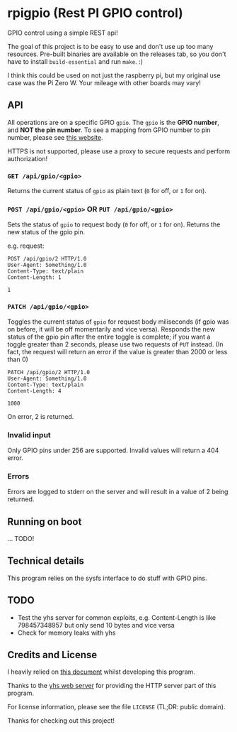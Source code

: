 # rpigpio (Rest PI GPIO control)

GPIO control using a simple REST api!

The goal of this project is to be easy to use and don't use up too many resources.
Pre-built binaries are available on the releases tab, so you don't have to install `build-essential` and run `make`. :)

I think this could be used on not just the raspberry pi, but my original use case was the Pi Zero W.
Your mileage with other boards may vary!

## API

All operations are on a specific GPIO `gpio`.
The `gpio` is the **GPIO number**, and **NOT the pin number**.
To see a mapping from GPIO number to pin number, please see [this website](https://www.raspberrypi-spy.co.uk/2012/06/simple-guide-to-the-rpi-gpio-header-and-pins/).

HTTPS is not supported, please use a proxy to secure requests and perform authorization!

### `GET /api/gpio/<gpio>`

Returns the current status of `gpio` as plain text (`0` for off, or `1` for on).

### `POST /api/gpio/<gpio>` OR `PUT /api/gpio/<gpio>`

Sets the status of `gpio` to request body (`0` for off, or `1` for on).
Returns the new status of the gpio pin.

e.g. request:

```
POST /api/gpio/2 HTTP/1.0
User-Agent: Something/1.0
Content-Type: text/plain
Content-Length: 1

1
```


### `PATCH /api/gpio/<gpio>`

Toggles the current status of `gpio` for request body miliseconds (if gpio was on before, it will be off momentarily and vice versa).
Responds the new status of the gpio pin after the entire toggle is complete; if you want a toggle greater than 2 seconds, please use two requests of `PUT` instead.
(In fact, the request will return an error if the value is greater than 2000 or less than 0)

```
PATCH /api/gpio/2 HTTP/1.0
User-Agent: Something/1.0
Content-Type: text/plain
Content-Length: 4

1000
```

On error, 2 is returned.

### Invalid input

Only GPIO pins under 256 are supported. Invalid values will return a 404 error.

### Errors

Errors are logged to stderr on the server and will result in a value of 2 being returned.

## Running on boot

... TODO!

## Technical details

This program relies on the sysfs interface to do stuff with GPIO pins.

## TODO

* Test the yhs server for common exploits, e.g. Content-Length is like 798457348957 but only send 10 bytes and vice versa
* Check for memory leaks with yhs

## Credits and License

I heavily relied on [this document](https://www.kernel.org/doc/Documentation/gpio/sysfs.txt) whilst developing this program.

Thanks to the [yhs web server](https://github.com/tom-seddon/yhs) for providing the HTTP server part of this program.

For license information, please see the file `LICENSE` (TL;DR: public domain).

Thanks for checking out this project!
